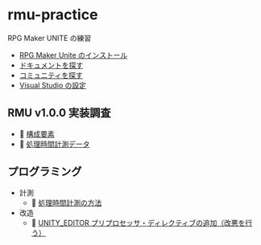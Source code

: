 # rmu-practice

RPG Maker UNITE の練習

* [RPG Maker Unite のインストール](./docs/install-rmu.md)
* [ドキュメントを探す](./docs/documents.md)
* [コミュニティを探す](./docs/community-o1o0.md)
* [Visual Studio の設定](./docs/visual-studio-o1o0.md)

## RMU v1.0.0 実装調査

* 📄 [構成要素](./docs/components.md)
* 📁 [処理時間計測データ](./data/stopwatch)

## プログラミング

* 計測
    * 📄 [処理時間計測の方法](./docs/processing-time-measurement-method.md)
* 改造
    * 📄 [UNITY_EDITOR プリプロセッサ・ディレクティブの追加（改悪を行う）](./docs/remodeling/unity-editor-preprocessor-directive.md)
